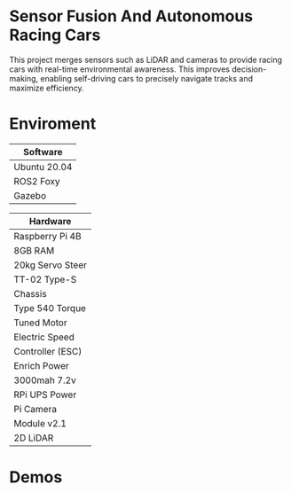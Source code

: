 # Sensor Fusion And Autonomous Racing Cars

This project merges sensors such as LiDAR and cameras to provide racing cars with real-time environmental awareness. This improves decision-making, enabling self-driving cars to precisely navigate tracks and maximize efficiency.

# Enviroment
| Software  |
| ------------- |
| Ubuntu 20.04  |
| ROS2 Foxy  |
| Gazebo  |

| Hardware  |
| ------------- |
| Raspberry Pi 4B 
8GB RAM  |
| 20kg Servo Steer  |
| TT-02 Type-S 
Chassis  |
| Type 540 Torque 
Tuned Motor  |
| Electric Speed 
Controller (ESC)  |
| Enrich Power 
3000mah 7.2v  |
| RPi UPS Power  |
| Pi Camera 
Module v2.1  |
| 2D LiDAR  |

# Demos
